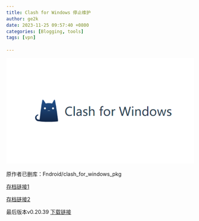 ```yaml
---
title: Clash for Windows 停止维护
author: ge2k
date: 2023-11-25 09:57:40 +0800 
categories: [Blogging, tools]
tags: [vpn]

---
```


![clash.png](https://raw.githubusercontent.com/acse-yj522/acse-yj522.github.io/main/_posts/figures/231125clash.png)

原作者已删库：Fndroid/clash_for_windows_pkg

[存档链接1](https://github.com/acse-yj522/clash_for_windows_archive)

[存档链接2](https://github.com/Z-Siqi/Clash-for-Windows_Chinese/)

最后版本v0.20.39 [下载链接](https://github.com/Z-Siqi/Clash-for-Windows_Chinese/releases/download/CFW-V0.20.39_CN/Clash.for.Windows.Setup.0.20.39.exe)